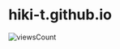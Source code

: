 # hiki-t.github.io

![viewsCount](https://komarev.com/ghpvc/?username=hiki-t&color=brightgreen&label=views)
